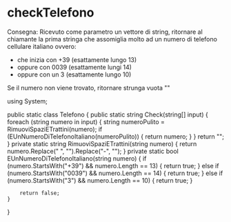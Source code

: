 # checkTelefono
Consegna:
Ricevuto come parametro un vettore di string, ritornare al chiamante la prima stringa che assomiglia molto ad un numero di telefono cellulare italiano ovvero:
- che inizia con +39 (esattamente lungo  13)
- oppure con 0039 (esattamente lungi 14)
- oppure con un 3 (esattamente lungo 10)

Se il numero non viene trovato, ritornare strunga vuota ""


using System;

public static class Telefono
{
    public static string Check(string[] input)
    {
        foreach (string numero in input)
        {
            string numeroPulito = RimuoviSpaziETrattini(numero);
            if (EUnNumeroDiTelefonoItaliano(numeroPulito))
            {
                return numero;
            }
        }
        return "";
    }
    private static string RimuoviSpaziETrattini(string numero)
    {
        return numero.Replace(" ", "").Replace("-", "");
    }
    private static bool EUnNumeroDiTelefonoItaliano(string numero)
    {
        if (numero.StartsWith("+39") && numero.Length == 13)
        {
            return true;
        }
        else if (numero.StartsWith("0039") && numero.Length == 14)
        {
            return true;
        }
        else if (numero.StartsWith("3") && numero.Length == 10)
        {
            return true;
        }

        return false;
    }
}
